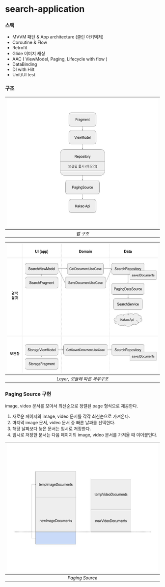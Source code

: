 # search-application

### 스택

- MVVM 패턴 & App architecture (클린 아키텍처)
- Coroutine & Flow
- Retrofit
- Glide 이미지 캐싱
- AAC ( ViewModel, Paging, Lifecycle with flow )
- DataBinding
- DI with Hilt
- Unit/UI test

### 구조

| <img src="readme_images/architecture_1.jpg" width="560" height="420"> |
|:--:|
| *앱 구조* |

| <img src="readme_images/architecture_2.jpg" width="560" height="420"> |
|:--:|
| *Layer, 모듈에 따른 세부구조* |

### Paging Source 구현

image, video 문서를 모아서 최신순으로 정렬된 page 형식으로 제공한다.

<ol>
  <li>새로운 페이지의 image, video 문서를 각각 최신순으로 가져온다.</li>
  <li>마지막 image 문서, video 문서 중 빠른 날짜를 선택한다.</li>
  <li>해당 날짜보다 늦은 문서는 임시로 저장한다.</li>
  <li>임시로 저장한 문서는 다음 페이지의 image, video 문서를 가져올 때 이어붙인다.</li>
</ol>

| <img src="readme_images/pagingSource.jpg" width="560" height="420"> |
|:--:|
| *Paging Source* |
